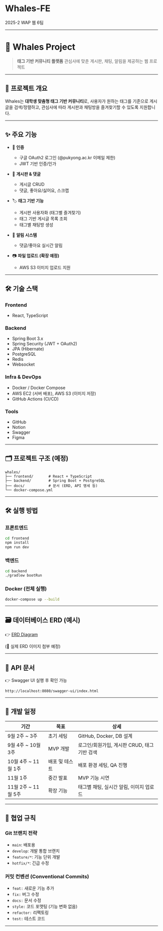 # Whales-FE
2025-2 WAP 웹 6팀

---

# 🐋 Whales Project

> **태그 기반 커뮤니티 플랫폼**
> 관심사에 맞춘 게시판, 채팅, 알림을 제공하는 웹 프로젝트

---

## 📌 프로젝트 개요

Whales는 **대학생 맞춤형 태그 기반 커뮤니티**로,
사용자가 원하는 태그를 기준으로 게시글을 검색/정렬하고,
관심사에 따라 게시판과 채팅방을 즐겨찾기할 수 있도록 지원합니다.

---

## ✨ 주요 기능

* 🔑 **인증**

  * 구글 OAuth2 로그인 (@pukyong.ac.kr 이메일 제한)
  * JWT 기반 인증/인가
* 📝 **게시판 & 댓글**

  * 게시글 CRUD
  * 댓글, 좋아요/싫어요, 스크랩
* 🏷 **태그 기반 기능**

  * 게시판 사용자화 (태그별 즐겨찾기)
  * 태그 기반 게시글 목록 조회
  * 태그별 채팅방 생성
* 🔔 **알림 시스템**

  * 댓글/좋아요 실시간 알림
* 📷 **파일 업로드 (확장 예정)**

  * AWS S3 이미지 업로드 지원

---

## 🛠 기술 스택

### Frontend

* React, TypeScript

### Backend

* Spring Boot 3.x
* Spring Security (JWT + OAuth2)
* JPA (Hibernate)
* PostgreSQL
* Redis
* Websocket

### Infra & DevOps

* Docker / Docker Compose
* AWS EC2 (서버 배포), AWS S3 (이미지 저장)
* GitHub Actions (CI/CD)

### Tools

* GitHub
* Notion
* Swagger
* Figma

---

## 🗂 프로젝트 구조 (예정)

```
whales/
├── frontend/       # React + TypeScript
├── backend/        # Spring Boot + PostgreSQL
├── docs/           # 문서 (ERD, API 명세 등)
└── docker-compose.yml
```

---

## 🛠 실행 방법

### 프론트엔드

```bash
cd frontend
npm install
npm run dev
```

### 백엔드

```bash
cd backend
./gradlew bootRun
```

### Docker (전체 실행)

```bash
docker-compose up --build
```

---

## 🗃 데이터베이스 ERD (예시)

👉 [ERD Diagram](docs/erd.png)

(📌 실제 ERD 이미지 첨부 예정)

---

## 📑 API 문서

👉 Swagger UI 실행 후 확인 가능

```
http://localhost:8080/swagger-ui/index.html
```

---

## 📅 개발 일정

| 기간               | 목표       | 상세                           |
| ---------------- | -------- | ---------------------------- |
| 9월 2주 \~ 3주      | 초기 세팅    | GitHub, Docker, DB 설계        |
| 9월 4주 \~ 10월 3주  | MVP 개발   | 로그인/회원가입, 게시판 CRUD, 태그 기반 검색 |
| 10월 4주 \~ 11월 1주 | 배포 및 테스트 | 배포 환경 세팅, QA 진행              |
| 11월 1주           | 중간 발표    | MVP 기능 시연                    |
| 11월 2주 \~ 11월 5주 | 확장 기능    | 태그별 채팅, 실시간 알림, 이미지 업로드      |

---

## 🤝 협업 규칙

### Git 브랜치 전략

* `main`: 배포용
* `develop`: 개발 통합 브랜치
* `feature/*`: 기능 단위 개발
* `hotfix/*`: 긴급 수정

### 커밋 컨벤션 (Conventional Commits)

* `feat:` 새로운 기능 추가
* `fix:` 버그 수정
* `docs:` 문서 수정
* `style:` 코드 포맷팅 (기능 변화 없음)
* `refactor:` 리팩토링
* `test:` 테스트 코드

---
